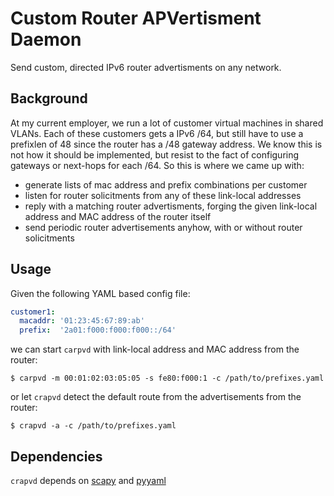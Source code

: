 # Custom Router APVertisment Daemon

Send custom, directed IPv6 router advertisments on any network.

## Background
At my current employer, we run a lot of customer virtual machines in shared VLANs.
Each of these customers gets a IPv6 /64, but still have to use a prefixlen of 48 since
the router has a /48 gateway address. We know this is not how it should be implemented,
but resist to the fact of configuring gateways or next-hops for each /64. So this is where
we came up with:

- generate lists of mac address and prefix combinations per customer
- listen for router solicitments from any of these link-local addresses
- reply with a matching router advertisments, forging the given link-local address and MAC
address of the router itself
- send periodic router advertisements anyhow, with or without router solicitments

## Usage
Given the following YAML based config file:
```YAML
customer1:
  macaddr: '01:23:45:67:89:ab'
  prefix:  '2a01:f000:f000:f000::/64'
```
we can start ```carpvd``` with link-local address and MAC address from the router:
```
$ carpvd -m 00:01:02:03:05:05 -s fe80:f000:1 -c /path/to/prefixes.yaml
```
or let ```crapvd``` detect the default route from the advertisements from the router:
```
$ crapvd -a -c /path/to/prefixes.yaml
```

## Dependencies
```crapvd``` depends on [scapy](http://www.secdev.org/projects/scapy/ "Scapy") and [pyyaml](http://pyyaml.org/ "PyYAML")
